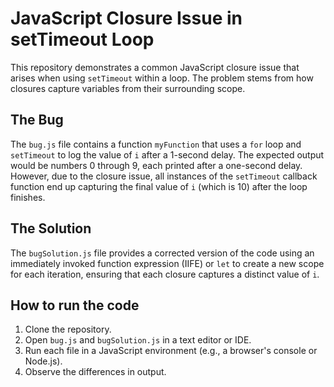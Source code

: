 # JavaScript Closure Issue in setTimeout Loop

This repository demonstrates a common JavaScript closure issue that arises when using `setTimeout` within a loop.  The problem stems from how closures capture variables from their surrounding scope.

## The Bug
The `bug.js` file contains a function `myFunction` that uses a `for` loop and `setTimeout` to log the value of `i` after a 1-second delay.  The expected output would be numbers 0 through 9, each printed after a one-second delay. However, due to the closure issue, all instances of the `setTimeout` callback function end up capturing the final value of `i` (which is 10) after the loop finishes.

## The Solution
The `bugSolution.js` file provides a corrected version of the code using an immediately invoked function expression (IIFE) or `let` to create a new scope for each iteration, ensuring that each closure captures a distinct value of `i`.

## How to run the code
1. Clone the repository.
2. Open `bug.js` and `bugSolution.js` in a text editor or IDE.
3. Run each file in a JavaScript environment (e.g., a browser's console or Node.js).
4. Observe the differences in output.